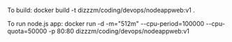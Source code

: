 To build:
docker build -t dizzzm/coding/devops/nodeappweb:v1 .

To run node.js app: 
docker run -d -m="512m" --cpu-period=100000 --cpu-quota=50000 -p 80:80  dizzzm/coding/devops/nodeappweb:v1
